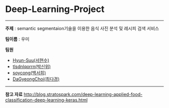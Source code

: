 # Deep-Learning-Project

----------

**주제** : semantic segmentaion기술을 이용한 음식 사진 분석 및 레시피 검색 서비스

**팀이름** : 우미

**팀원**
- [Hyun-Suu(서현수)](https://github.com/Hyun-Suu)
- [tlsdnlqorrn(박신위)](https://github.com/tlsdnlqorrn)
- [soycong(백서희)](https://github.com/soycong)
- [DaGyeongChoi(최다경)](https://github.com/DaGyeongChoi)

----------

**참고 자료**
http://blog.stratospark.com/deep-learning-applied-food-classification-deep-learning-keras.html


